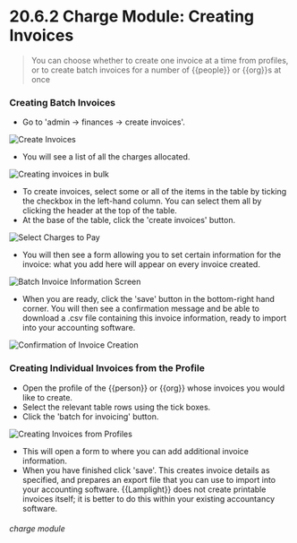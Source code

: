 # 20.6.2 Charge Module: Creating Invoices

> You can choose whether to create one invoice at a time from profiles, or to create batch invoices for a number of {{people}} or {{org}}s at once



### Creating Batch Invoices

- Go to 'admin -> finances -> create invoices'. 

![Create Invoices](20.6.2a.png)

- You will see a list of all the charges allocated. 

![Creating invoices in bulk](20.6.2b.png)

- To create invoices, select some or all of the items in the table by ticking the checkbox in the left-hand column. You can select them all by clicking the header at the top of the table. 
- At the base of the table, click the 'create invoices' button. 

![Select Charges to Pay](20.6.2d.png)

- You will then see a form allowing you to set certain information for the invoice: what you add here will appear on every invoice created.

![Batch Invoice Information Screen](20.6.2c.png)

- When you are ready, click the 'save' button in the bottom-right hand corner. You will then see a confirmation message and be able to download a .csv file containing this invoice information, ready to import into your accounting software. 

![Confirmation of Invoice Creation](20.6.2e.png)


### Creating Individual Invoices from the Profile 

- Open the profile of the {{person}} or {{org}} whose invoices you would like to create.
- Select the relevant table rows using the tick boxes.
- Click the 'batch for invoicing' button. 

![Creating Invoices from Profiles](20.6.2f.png)

- This will open a form to where you can add additional invoice information. 
- When you have finished click 'save'. This creates invoice details as specified, and prepares an export file that you can use to import into your accounting software. {{Lamplight}} does not create printable invoices itself; it is better to do this within your existing accountancy software. 


###### charge module

